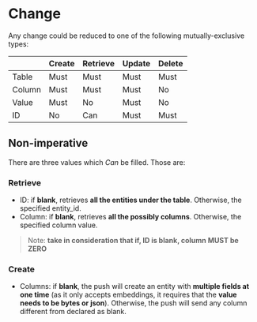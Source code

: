 # Change

Any change could be reduced to one of the following mutually-exclusive types:

|   | Create | Retrieve | Update | Delete |
|---|---|---|---|---|
| Table | Must | Must | Must | Must |
| Column | Must | Must | Must |  No |
| Value | Must | No | Must | No  |
| ID | No | Can | Must | Must |

## Non-imperative

There are three values which *Can* be filled. Those are:

### Retrieve

- ID: if **blank**, retrieves **all the entities under the table**. Otherwise, the specified entity_id.
- Column: if **blank**, retrieves **all the possibly columns**. Otherwise, the specified column value.

> Note: **take in consideration that if, ID is blank, column MUST be ZERO**

### Create

- Columns: if **blank**, the push will create an entity with **multiple fields at one time** (as it only accepts embeddings, it requires that the **value needs to be bytes or json**). Otherwise, the push will send any column different from declared as blank.
